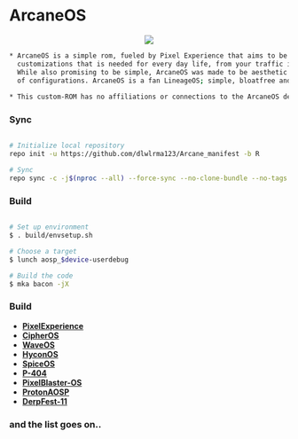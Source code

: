 # ArcaneOS #
<p align="center">
  <img src="https://i.imgur.com/zKqfYIb.png" />
</p>

```bash
* ArcaneOS is a simple rom, fueled by Pixel Experience that aims to be simple yet cunning. ArcaneOS provides necessary
  customizations that is needed for every day life, from your traffic indicator down to your favorite icon styles. 
  While also promising to be simple, ArcaneOS was made to be aesthetic without making its users go through a lot 
  of configurations. ArcaneOS is a fan LineageOS; simple, bloatfree and fast.
  
* This custom-ROM has no affiliations or connections to the ArcaneOS described here:(https://www.xda-developers.com/fbi-backdoor-pixel-arcaneos-anom). The brand name was inspired by the terminology "Arcane" from the game called "dota 2".

```
  
### Sync ###

```bash

# Initialize local repository
repo init -u https://github.com/dlwlrma123/Arcane_manifest -b R

# Sync
repo sync -c -j$(nproc --all) --force-sync --no-clone-bundle --no-tags
```

### Build ###

```bash

# Set up environment
$ . build/envsetup.sh

# Choose a target
$ lunch aosp_$device-userdebug

# Build the code
$ mka bacon -jX
```
### Build ###
 * [**PixelExperience**](https://github.com/PixelExperience)
 * [**CipherOS**](https://github.com/CipherOS)
 * [**WaveOS**](https://github.com/Wave-Project)
 * [**HyconOS**](https://github.com/HyconOS)
 * [**SpiceOS**](https://github.com/SpiceOS)
 * [**P-404**](https://github.com/P-404)
 * [**PixelBlaster-OS**](https://github.com/PixelBlaster-OS)
 * [**ProtonAOSP**](https://github.com/ProtonAOSP)
 * [**DerpFest-11**](https://github.com/DerpFest-11)
 
### and the list goes on.. ### 

